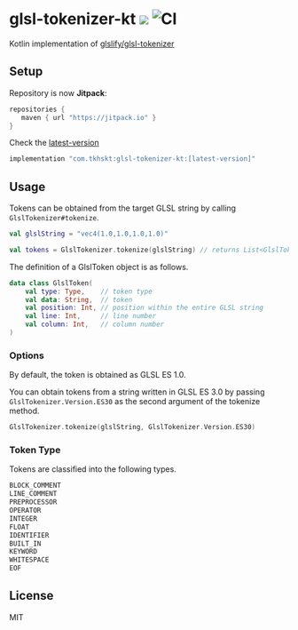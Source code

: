 # glsl-tokenizer-kt [![](https://jitpack.io/v/com.tkhskt/glsl-tokenizer-kt.svg)](https://jitpack.io/#com.tkhskt/glsl-tokenizer-kt) ![CI](https://github.com/tkhskt/glsl-tokenizer-kt/actions/workflows/tokenizer-test.yml/badge.svg)

Kotlin implementation of [glslify/glsl-tokenizer](https://github.com/glslify/glsl-tokenizer)

## Setup

Repository is now **Jitpack**:

```gradle
repositories {
   maven { url "https://jitpack.io" }
}
```

Check the [latest-version](https://jitpack.io/#com.tkhskt/glsl-tokenizer-kt)

```gradle
implementation "com.tkhskt:glsl-tokenizer-kt:[latest-version]"
```

## Usage

Tokens can be obtained from the target GLSL string by calling `GlslTokenizer#tokenize`.

```kotlin
val glslString = "vec4(1.0,1.0,1.0,1.0)"

val tokens = GlslTokenizer.tokenize(glslString) // returns List<GlslToken>
```

The definition of a GlslToken object is as follows.

```kotlin
data class GlslToken(
    val type: Type,    // token type
    val data: String,  // token
    val position: Int, // position within the entire GLSL string
    val line: Int,     // line number
    val column: Int,   // column number
)
```

### Options

By default, the token is obtained as GLSL ES 1.0.

You can obtain tokens from a string written in GLSL ES 3.0 by passing `GlslTokenizer.Version.ES30` as the second argument of the tokenize method.

```kotlin
GlslTokenizer.tokenize(glslString, GlslTokenizer.Version.ES30)
```

### Token Type

Tokens are classified into the following types.

```kotlin
BLOCK_COMMENT
LINE_COMMENT
PREPROCESSOR
OPERATOR
INTEGER
FLOAT
IDENTIFIER
BUILT_IN
KEYWORD
WHITESPACE
EOF
```

## License

MIT
